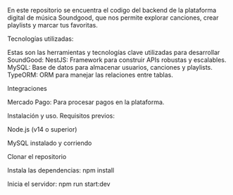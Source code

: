 En este repositorio se encuentra el codigo del backend de la plataforma digital de música Soundgood, que nos permite explorar canciones, crear playlists y marcar tus favoritas.

Tecnologías utilizadas:

Estas son las herramientas y tecnologías clave utilizadas para desarrollar SoundGood:
NestJS: Framework para construir APIs robustas y escalables.
MySQL: Base de datos para almacenar usuarios, canciones y playlists.
TypeORM: ORM para manejar las relaciones entre tablas.

Integraciones

Mercado Pago: Para procesar pagos en la plataforma.

Instalación y uso.
Requisitos previos:

Node.js (v14 o superior)

MySQL instalado y corriendo

Clonar el repositorio

Instala las dependencias:
npm install  

Inicia el servidor:
npm run start:dev  